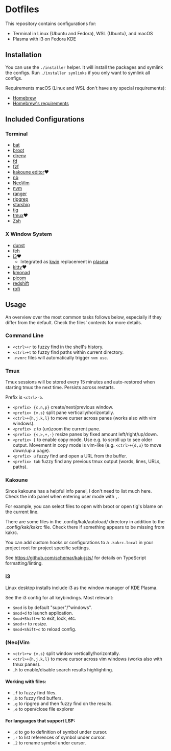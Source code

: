 # Dotfiles

This repository contains configurations for:

* Terminal in Linux (Ubuntu and Fedora), WSL (Ubuntu), and macOS
* Plasma with i3 on Fedora KDE

## Installation

You can use the `./installer` helper. It will install the packages and symlink the configs.
Run `./installer symlinks` if you only want to symlink all configs.

Requirements macOS (Linux and WSL don't have any special requirements):
* [Homebrew](https://docs.brew.sh/Installation)
* [Homebrew's requirements](https://docs.brew.sh/Installation)

## Included Configurations

### Terminal

* [bat](https://github.com/sharkdp/bat)
* [broot](https://github.com/Canop/broot)
* [direnv](https://github.com/direnv/direnv)
* [fd](https://github.com/sharkdp/fd)
* [fzf](https://github.com/junegunn/fzf)
* [kakoune editor](https://github.com/mawww/kakoune)❤️
* [nb](https://github.com/xwmx/nb)
* [NeoVim](https://github.com/neovim/neovim)
* [nvm](https://github.com/nvm-sh/nvm)
* [ranger](https://github.com/ranger/ranger)
* [ripgrep](https://github.com/BurntSushi/ripgrep)
* [starship](https://github.com/starship/starship)
* [tig](https://github.com/jonas/tig)
* [tmux](https://github.com/tmux/tmux)❤️
* [Zsh](https://www.zsh.org/)

### X Window System

* [dunst](https://github.com/dunst-project/dunst)
* [feh](https://github.com/derf/feh)
* [i3](https://github.com/i3/i3)❤️
  * Integrated as [kwin](https://github.com/KDE/kwin) replacement in [plasma](https://kde.org/plasma-desktop/)
* [kitty](https://github.com/kovidgoyal/kitty)❤️
* [kmonad](https://github.com/david-janssen/kmonad)
* [picom](https://github.com/yshui/picom)
* [redshift](https://github.com/jonls/redshift)
* [rofi](https://github.com/davatorium/rofi)

## Usage

An overview over the most common tasks follows below, especially if they differ from the default. Check the files' contents for more details.

### Command Line

* `<ctrl>+r` to fuzzy find in the shell's history.
* `<ctrl>+t` to fuzzy find paths within current directory.
* `.nvmrc` files will automatically trigger `nvm use`.

### Tmux

Tmux sessions will be stored every 15 minutes and auto-restored when starting tmux the next time.
Persists across restarts.

Prefix is `<ctrl>-b`.

* `<prefix> {c,n,p}` create/next/previous window.
* `<prefix> {v,s}` split pane vertically/horizontally.
* `<ctrl>+{h,j,k,l}` to move curser across panes (works also with vim windows).
* `<prefix> z` to (un)zoom the current pane.
* `<prefix> {<,>,+,-}` resize panes by fixed amount left/right/up/down.
* `<prefix> [` to enable copy mode. Use e.g. to scroll up to see older output. Movement in copy mode is vim-like (e.g. `<ctrl>+{d,u}` to move down/up a page).
* `<prefix> u` fuzzy find and open a URL from the buffer.
* `<prefix> tab` fuzzy find any previous tmux output (words, lines, URLs, paths).

### Kakoune

Since kakoune has a helpful info panel, I don't need to list much here.
Check the info panel when entering user mode with `,`.

For example, you can select files to open with broot or open tig's blame on the current line.

There are some files in the .config/kak/autoload/ directory in addition to the .config/kak/kakrc file.
Check there if something appears to be missing from kakrc.

You can add custom hooks or configurations to a `.kakrc.local` in your project root for project specific settings.

See https://github.com/schemar/kak-jsts/ for details on TypeScript formatting/linting.

### i3

Linux desktop installs include i3 as the window manager of KDE Plasma.

See the i3 config for all keybindings. Most relevant:

* `$mod` is by default "super"/"windows".
* `$mod+d` to launch application.
* `$mod+Shift+e` to exit, lock, etc.
* `$mod+r` to resize.
* `$mod+Shift+c` to reload config.

### (Neo)Vim

* `<ctrl>+w {v,s}` split window vertically/horizontally.
* `<ctrl>+{h,j,k,l}` to move cursor across vim windows (works also with tmux panes).
* `,h` to enable/disable search results highlighting.

#### Working with files:

* `,f` to fuzzy find files.
* `,b` to fuzzy find buffers.
* `,g` to ripgrep and then fuzzy find on the results.
* `,e` to open/close file explorer

#### For languages that support LSP:

* `,d` to go to definition of symbol under cursor.
* `,r` to list references of symbol under cursor.
* `,2` to rename symbol under cursor.
